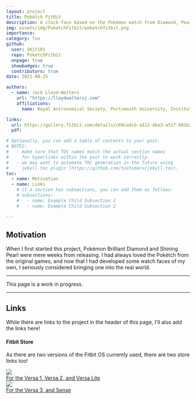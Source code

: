 ```yaml
---
layout: project
title: Pokétch FitBit
description: A clock-face based on the Pokémon watch from Diamond, Pearl, and Platinum.
img: assets/img/PoketchFitbit/poketchfitbit.png
importance:
category: fun
github:
  user: SK1Y101
  repo: PoketchFitbit
  onpage: true
  showbadges: true
  contributors: true
date: 2021-08-25

authors:
  - name: Jack Lloyd-Walters
    url: "https://lloydwaltersj.com"
    affiliations:
      name: Royal Astronomical Society, Portsmouth University, Institute of Physics

links:
  url: https://gallery.fitbit.com/details/c69cadcb-a312-4be3-a51f-681b259364c4
  pdf:

# Optionally, you can add a table of contents to your post.
# NOTES:
#   - make sure that TOC names match the actual section names
#     for hyperlinks within the post to work correctly.
#   - we may want to automate TOC generation in the future using
#     jekyll-toc plugin (https://github.com/toshimaru/jekyll-toc).
toc:
  - name: Motivation
  - name: Links
    # if a section has subsections, you can add them as follows:
    # subsections:
    #   - name: Example Child Subsection 1
    #   - name: Example Child Subsection 2

---
```


## Motivation

When I first started this project, Pokémon Brilliant Diamond and Shining Pearl were mere weeks from releasing. I had always loved the Pokétch from the original games, and now that I had developed some watch faces of my own, I seriously considered bringing one into the real world.

***

This page is a work in progress.

***

## Links

While there are links to the project in the header of this page, I'll also add the links here!

#### Fitbit Store

As there are two versions of the Fitbit OS currently used, there are two store links too!

<div class="row">
  <div class="col-sm g-0 imgfig">
    <a href="https://gallery.fitbit.com/details/c69cadcb-a312-4be3-a51f-681b259364c4">
      <img src="{{ "assets/img/PoketchFitbit/poketchfitbit.png" | relative_url }}" />
      <figcaption class="caption">For the Versa 1, Versa 2, and Versa Lite</figcaption>
    </a>
  </div>
  <div class="col-sm g-0 imgfig">
    <a href="https://gallery.fitbit.com/details/5f740578-6ec4-4bf3-a98b-561e2d94fd0c">
      <img src="{{ "assets/img/PoketchFitbit/poketchfitbit2.png" | relative_url }}" />
      <figcaption class="caption">For the Versa 3, and Sense</figcaption>
    </a>
  </div>
</div>
